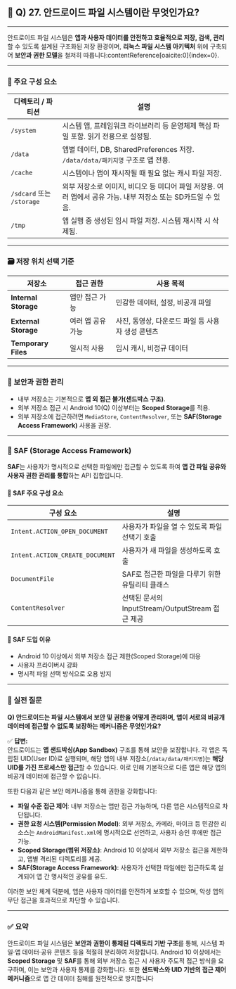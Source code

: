 ## 📁 Q) 27. 안드로이드 파일 시스템이란 무엇인가요?

---

안드로이드 파일 시스템은 **앱과 사용자 데이터를 안전하고 효율적으로 저장, 검색, 관리**할 수 있도록 설계된 구조화된 저장 환경이며, **리눅스 파일 시스템 아키텍처** 위에 구축되어 **보안과 권한 모델**을 철저히 따릅니다:contentReference[oaicite:0]{index=0}.

---

### 📂 주요 구성 요소

| 디렉토리 / 파티션 | 설명 |
|------------------|------|
| `/system`        | 시스템 앱, 프레임워크 라이브러리 등 운영체제 핵심 파일 포함. 읽기 전용으로 설정됨. |
| `/data`          | 앱별 데이터, DB, SharedPreferences 저장. `/data/data/패키지명` 구조로 앱 전용. |
| `/cache`         | 시스템이나 앱이 재시작될 때 필요 없는 캐시 파일 저장. |
| `/sdcard` 또는 `/storage` | 외부 저장소로 이미지, 비디오 등 미디어 파일 저장용. 여러 앱에서 공유 가능. 내부 저장소 또는 SD카드일 수 있음. |
| `/tmp`           | 앱 실행 중 생성된 임시 파일 저장. 시스템 재시작 시 삭제됨. |

---

### 🗃️ 저장 위치 선택 기준

| 저장소 | 접근 권한 | 사용 목적 |
|--------|------------|-----------|
| **Internal Storage** | 앱만 접근 가능 | 민감한 데이터, 설정, 비공개 파일 |
| **External Storage** | 여러 앱 공유 가능 | 사진, 동영상, 다운로드 파일 등 사용자 생성 콘텐츠 |
| **Temporary Files** | 일시적 사용 | 임시 캐시, 비정규 데이터 |

---

### 🔐 보안과 권한 관리

- 내부 저장소는 기본적으로 **앱 외 접근 불가(샌드박스 구조)**.
- 외부 저장소 접근 시 Android 10(Q) 이상부터는 **Scoped Storage**를 적용.
- 외부 저장소에 접근하려면 `MediaStore`, `ContentResolver`, 또는 **SAF(Storage Access Framework)** 사용을 권장.

---

### 📑 SAF (Storage Access Framework)

**SAF**는 사용자가 명시적으로 선택한 파일에만 접근할 수 있도록 하여 **앱 간 파일 공유와 사용자 권한 관리를 통합**하는 API 집합입니다.

#### 🔹 SAF 주요 구성 요소

| 구성 요소 | 설명 |
|-----------|------|
| `Intent.ACTION_OPEN_DOCUMENT` | 사용자가 파일을 열 수 있도록 파일 선택기 호출 |
| `Intent.ACTION_CREATE_DOCUMENT` | 사용자가 새 파일을 생성하도록 호출 |
| `DocumentFile` | SAF로 접근한 파일을 다루기 위한 유틸리티 클래스 |
| `ContentResolver` | 선택된 문서의 InputStream/OutputStream 접근 제공 |

#### 🔹 SAF 도입 이유

- Android 10 이상에서 외부 저장소 접근 제한(Scoped Storage)에 대응
- 사용자 프라이버시 강화
- 명시적 파일 선택 방식으로 오용 방지

---

### 🧩 실전 질문  
**Q) 안드로이드는 파일 시스템에서 보안 및 권한을 어떻게 관리하며, 앱이 서로의 비공개 데이터에 접근할 수 없도록 보장하는 메커니즘은 무엇인가요?**

✅ **답변:**  
안드로이드는 **앱 샌드박싱(App Sandbox)** 구조를 통해 보안을 보장합니다. 각 앱은 독립된 UID(User ID)로 실행되며, 해당 앱의 내부 저장소(`/data/data/패키지명`)는 **해당 UID를 가진 프로세스만 접근**할 수 있습니다. 이로 인해 기본적으로 다른 앱은 해당 앱의 비공개 데이터에 접근할 수 없습니다.

또한 다음과 같은 보안 메커니즘을 통해 권한을 강화합니다:

- **파일 수준 접근 제어**: 내부 저장소는 앱만 접근 가능하며, 다른 앱은 시스템적으로 차단됩니다.
- **권한 요청 시스템(Permission Model)**: 외부 저장소, 카메라, 마이크 등 민감한 리소스는 `AndroidManifest.xml`에 명시적으로 선언하고, 사용자 승인 후에만 접근 가능.
- **Scoped Storage(범위 저장소)**: Android 10 이상에서 외부 저장소 접근을 제한하고, 앱별 격리된 디렉토리를 제공.
- **SAF(Storage Access Framework)**: 사용자가 선택한 파일에만 접근하도록 설계되어 앱 간 명시적인 공유를 유도.

이러한 보안 체계 덕분에, 앱은 사용자 데이터를 안전하게 보호할 수 있으며, 악성 앱의 무단 접근을 효과적으로 차단할 수 있습니다.

---

### ✅ 요약

안드로이드 파일 시스템은 **보안과 권한이 통제된 디렉토리 기반 구조**를 통해, 시스템 파일·앱 데이터·공유 콘텐츠 등을 적절히 분리하여 저장합니다. Android 10 이상에서는 **Scoped Storage** 및 **SAF**를 통해 외부 저장소 접근 시 사용자 주도적 접근 방식을 요구하며, 이는 보안과 사용자 통제를 강화합니다. 또한 **샌드박스와 UID 기반의 접근 제어 메커니즘**으로 앱 간 데이터 침해를 원천적으로 방지합니다
